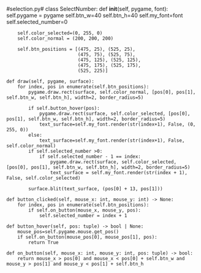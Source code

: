 #selection.py#
class SelectNumber:
    def __init__(self, pygame, font):
        self.pygame = pygame
        self.btn_w=40
        self.btn_h=40
        self.my_font=font
        self.selected_number=0

        self.color_selected=(0, 255, 0)
        self.color_normal = (200, 200, 200)

        self.btn_positions = [(475, 25), (525, 25),
                              (475, 75), (525, 75),
                              (475, 125), (525, 125),
                              (475, 175), (525, 175),
                              (525, 225)]

    def draw(self, pygame, surface):
        for index, pos in enumerate(self.btn_positions):
            pygame.draw.rect(surface, self.color_normal, [pos[0], pos[1], self.btn_w, self.btn_h], width=2, border_radius=5)

            if self.button_hover(pos):
                pygame.draw.rect(surface, self.color_selected, [pos[0], pos[1], self.btn_w, self.btn_h], width=2, border_radius=5)
                text_surface=self.my_font.render(str(index+1), False, (0, 255, 0))
            else:
                text_surface=self.my_font.render(str(index+1), False, self.color_normal)
            if self.selected_number >0:
                if self.selected_number - 1 == index:
                    pygame.draw.rect(surface, self.color_selected, [pos[0], pos[1], self.btn_w, self.btn_h], width=2, border_radius=5)
                    text_surface = self.my_font.render(str(index + 1), False, self.color_selected)

            surface.blit(text_surface, (pos[0] + 13, pos[1]))

    def button_clicked(self, mouse_x: int, mouse_y: int) -> None:
        for index, pos in enumerate(self.btn_positions):
            if self.on_button(mouse_x, mouse_y, pos):
                self.selected_number = index + 1

    def button_hover(self, pos: tuple) -> bool | None:
        mouse_pos=self.pygame.mouse.get_pos()
        if self.on_button(mouse_pos[0], mouse_pos[1], pos):
            return True

    def on_button(self, mouse_x: int, mouse_y: int, pos: tuple) -> bool:
        return mouse_x > pos[0] and mouse_x < pos[0] + self.btn_w and mouse_y > pos[1] and mouse_y < pos[1] + self.btn_h
    
